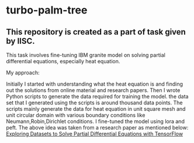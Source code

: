 # turbo-palm-tree

## This repository is created as a part of task given by IISC.

This task involves fine-tuning IBM granite model on solving partial differential equations, especially heat equation. 

My approach:

Initially I started with understanding what the heat equation is and finding out the solutions from online material and research papers. Then I wrote Python scripts to generate the data required for training the model. the data set that I generated using the scripts is around thousand data points. The scripts mainly generate the data for heat equation in unit square mesh and unit circular domain with various boundary conditions like Neumann,Robin,Dirichlet conditions. 
I fine-tuned the model using lora and peft.
The above idea was taken from a research paper as mentioned below:
[Exploring Datasets to Solve Partial Differential Equations with TensorFlow](References/Borzdynski-Borondo-Curbelo.pdf;jsessionid=5AB5FA56AEC7E6CD9B98E466E24784AE-2.pdf)
